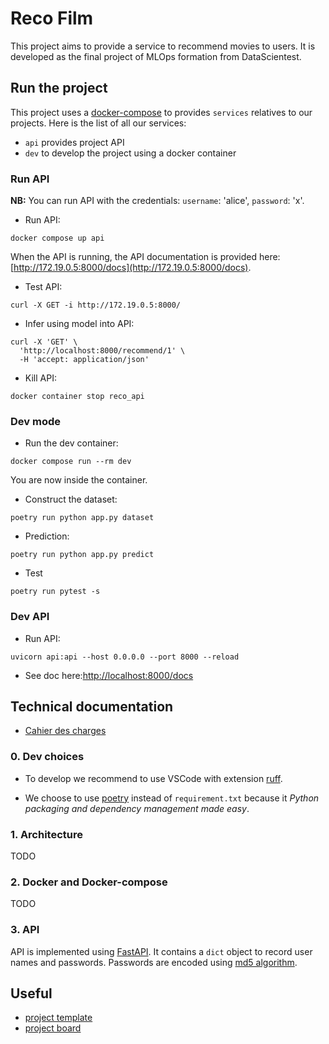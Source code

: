 # Reco Film

This project aims to provide a service to recommend movies to users. It is developed as the final project of MLOps formation from DataScientest.

## Run the project

This project uses a [docker-compose](docker-compose.yml) to provides `services` relatives to our projects.
Here is the list of all our services:
* `api` provides project API 
* `dev` to develop the project using a docker container

### Run API

**NB:** You can run API with the credentials: `username`: 'alice', `password`: 'x'.

* Run API:
```
docker compose up api
```

When the API is running, the API documentation is provided here: [http://172.19.0.5:8000/docs](http://172.19.0.5:8000/docs).

* Test API:
```
curl -X GET -i http://172.19.0.5:8000/
```

* Infer using model into API:
```
curl -X 'GET' \
  'http://localhost:8000/recommend/1' \
  -H 'accept: application/json'
```

* Kill API:
```
docker container stop reco_api
```

### Dev mode

* Run the dev container:
```
docker compose run --rm dev
```

You are now inside the container. 

* Construct the dataset:
```
poetry run python app.py dataset
```

* Prediction:
```
poetry run python app.py predict
```

* Test
```
poetry run pytest -s
```

### Dev API
* Run API:
```
uvicorn api:api --host 0.0.0.0 --port 8000 --reload
```

* See doc here:[http://localhost:8000/docs](http://localhost:8000/docs)


## Technical documentation
* [Cahier des charges](https://docs.google.com/document/d/11B940u5Z8is7Wlj7b0wzkA4UE-wqW9eDQh4Fcw8SisY/edit?usp=sharing)

### 0. Dev choices

* To develop we recommend to use VSCode with extension [ruff](https://marketplace.visualstudio.com/items?itemName=charliermarsh.ruff).

* We choose to use [poetry](https://python-poetry.org/) instead of `requirement.txt` because it *Python packaging and dependency management made easy*.


### 1. Architecture
TODO

### 2. Docker and Docker-compose
TODO

### 3. API
API is implemented using [FastAPI](https://fastapi.tiangolo.com/). It contains a `dict` object to record user names and passwords. Passwords are encoded using [md5 algorithm](https://www.geeksforgeeks.org/md5-hash-python/).


## Useful
* [project template](https://github.com/DataScientest-Studio/Template_MLOps_movie_recommandation)
* [project board](https://github.com/users/Chrisdml/projects/1)
